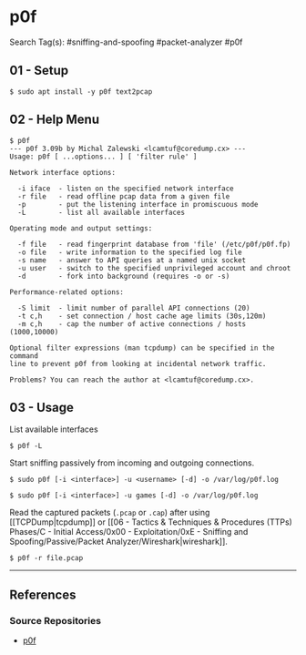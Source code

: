 # p0f

Search Tag(s): #sniffing-and-spoofing #packet-analyzer #p0f

## 01 - Setup

```
$ sudo apt install -y p0f text2pcap
```

## 02 - Help Menu

```
$ p0f
--- p0f 3.09b by Michal Zalewski <lcamtuf@coredump.cx> ---
Usage: p0f [ ...options... ] [ 'filter rule' ]

Network interface options:

  -i iface  - listen on the specified network interface
  -r file   - read offline pcap data from a given file
  -p        - put the listening interface in promiscuous mode
  -L        - list all available interfaces

Operating mode and output settings:

  -f file   - read fingerprint database from 'file' (/etc/p0f/p0f.fp)
  -o file   - write information to the specified log file
  -s name   - answer to API queries at a named unix socket
  -u user   - switch to the specified unprivileged account and chroot
  -d        - fork into background (requires -o or -s)

Performance-related options:

  -S limit  - limit number of parallel API connections (20)
  -t c,h    - set connection / host cache age limits (30s,120m)
  -m c,h    - cap the number of active connections / hosts (1000,10000)

Optional filter expressions (man tcpdump) can be specified in the command
line to prevent p0f from looking at incidental network traffic.

Problems? You can reach the author at <lcamtuf@coredump.cx>.
```

## 03 - Usage

List available interfaces

```
$ p0f -L
```

Start sniffing passively from incoming and outgoing connections.

```
$ sudo p0f [-i <interface>] -u <username> [-d] -o /var/log/p0f.log

$ sudo p0f [-i <interface>] -u games [-d] -o /var/log/p0f.log
```

Read the captured packets (`.pcap` or `.cap`) after using [[TCPDump|tcpdump]] or [[06 - Tactics & Techniques & Procedures (TTPs) Phases/C - Initial Access/0x00 - Exploitation/0xE - Sniffing and Spoofing/Passive/Packet Analyzer/Wireshark|wireshark]].

```
$ p0f -r file.pcap
```

---
## References

### Source Repositories

- [p0f](https://lcamtuf.coredump.cx/p0f3/)